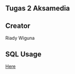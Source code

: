 ## Tugas 2 Aksamedia

## Creator
Riady Wiguna

## SQL Usage
[Here](app/http/controller/NilaiController.php)
